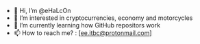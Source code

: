 - 👋 Hi, I’m @eHaLcOn
- 👀 I’m interested in cryptocurrencies, economy and motorcycles
- 🌱 I’m currently learning how GitHub repositors work
- 📫 How to reach me? : [ee.itbc@protonmail.com]

<!---
eHaLcOn/eHaLcOn is a ✨ special ✨ repository because its `README.md` (this file) appears on your GitHub profile.
You can click the Preview link to take a look at your changes.
--->
